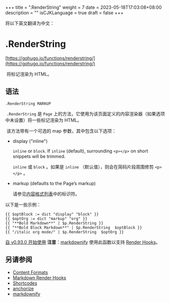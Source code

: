 +++
title = ".RenderString"
weight = 7
date = 2023-05-18T17:03:08+08:00
description = ""
isCJKLanguage = true
draft = false
+++

将以下英文翻译为中文：
# .RenderString

[https://gohugo.io/functions/renderstring/](https://gohugo.io/functions/renderstring/)

​	将标记渲染为 HTML。  

## 语法

```
.RenderString MARKUP
```

​	`.RenderString`  是  `Page`  上的方法，它使用为该页面定义的内容渲染器（如果选项中未设置）将一些标记渲染为 HTML。  

​	该方法带有一个可选的 map 参数，其中包含以下选项：  

- display ("inline")

  `inline` or `block`. If `inline` (default), surrounding `<p></p>` on short snippets will be trimmed.

  `inline`  或  `block` 。如果是  `inline` （默认值），则会在简码片段周围修剪  `<p></p>` 。  

- markup (defaults to the Page’s markup)

  请参见[内容格式列表](https://gohugo.io/content-management/formats/#list-of-content-formats)中的标识符。 

以下是一些示例：

```go-html-template
{{ $optBlock := dict "display" "block" }}
{{ $optOrg := dict "markup" "org" }}
{{ "**Bold Markdown**" | $p.RenderString }}
{{ "**Bold Block Markdown**" | $p.RenderString  $optBlock }}
{{ "/italic org mode/" | $p.RenderString  $optOrg }}
```

[自 v0.93.0 开始使用](https://github.com/gohugoio/hugo/releases/tag/v0.93.0) **注意**：[markdownify](https://gohugo.io/functions/markdownify/) 使用此函数以支持 [Render Hooks](https://gohugo.io/getting-started/configuration-markup/#markdown-render-hooks)。 

## 另请参阅

- [Content Formats](https://gohugo.io/content-management/formats/)
- [Markdown Render Hooks](https://gohugo.io/templates/render-hooks/)
- [Shortcodes](https://gohugo.io/content-management/shortcodes/)
- [anchorize](https://gohugo.io/functions/anchorize/)
- [markdownify](https://gohugo.io/functions/markdownify/)
